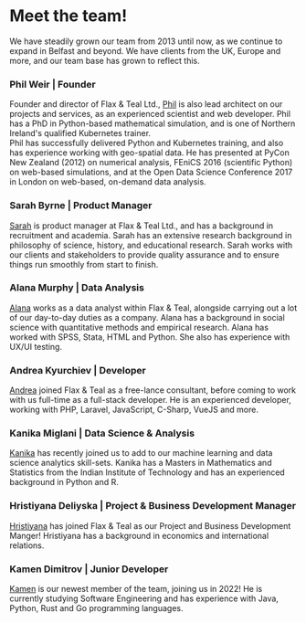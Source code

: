 # Meet the team!

We have steadily grown our team from 2013 until now, as we continue to expand in Belfast and beyond. We have clients from the UK, Europe and more, and our team base has grown to reflect this.

### Phil Weir | Founder

Founder and director of Flax &amp; Teal Ltd., [Phil](https://www.linkedin.com/in/phil-weir-033b5a62/) is also lead architect on our projects and services, as an experienced scientist and web developer. Phil has a PhD in Python-based mathematical simulation, and is one of Northern Ireland's qualified Kubernetes trainer.<br>
Phil has successfully delivered Python and Kubernetes training, and also has experience working with geo-spatial data.
He has presented at PyCon New Zealand (2012) on numerical analysis, FEniCS 2016 (scientific Python) on web-based simulations, and at the Open Data Science Conference 2017 in London on web-based, on-demand data analysis.

### Sarah Byrne | Product Manager 

[Sarah](https://www.linkedin.com/in/sarah-byrne-a7570684/) is product manager at Flax &amp; Teal Ltd., and has a background in recruitment and academia. Sarah has an extensive research background in philosophy of science, history, and educational research.
Sarah works with our clients and stakeholders to provide quality assurance and to ensure things run smoothly from start to finish. 

### Alana Murphy | Data Analysis

[Alana](https://www.linkedin.com/in/alana-murphy-4ab8891aa/) works as a data analyst within Flax &amp; Teal, alongside carrying out a lot of our day-to-day duties as a company. Alana has a background in social science with quantitative methods and empirical research. Alana has worked with SPSS, Stata, HTML and Python. She also has experience with UX/UI testing. 

### Andrea Kyurchiev | Developer 

[Andrea](https://www.linkedin.com/in/andrea-kyurchiev-b2250a15b/) joined Flax &amp; Teal as a free-lance consultant, before coming to work with us full-time as a full-stack developer. He is an experienced developer, working with PHP, Laravel, JavaScript, C-Sharp, VueJS and more.

### Kanika Miglani | Data Science & Analysis

[Kanika](https://www.linkedin.com/in/kanika-miglani-538a06137/) has recently joined us to add to our machine learning and data science analytics skill-sets. Kanika has a Masters in Mathematics and Statistics from the Indian Institute of Technology and has an experienced background in Python and R.


### Hristiyana Deliyska | Project & Business Development Manager

[Hristiyana](https://www.linkedin.com/in/hristiyana-deliyska-5aba5119a/) has joined Flax & Teal as our Project and Business Development Manger! Hristiyana has a background in economics and international relations. 

### Kamen Dimitrov | Junior Developer

[Kamen](https://www.linkedin.com/in/kamen-dimitrov-a26a2492/) is our newest member of the team, joining us in 2022! He is currently studying Software Engineering and has experience with Java, Python, Rust and Go programming languages. 
